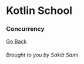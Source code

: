# Kotlin School

### Concurrency


[Go Back](https://github.com/s4kibs4mi/KotlinSchool/blob/master/src/main/resources/tutorials/en/index.md)
###### Brought to you by Sakib Sami
